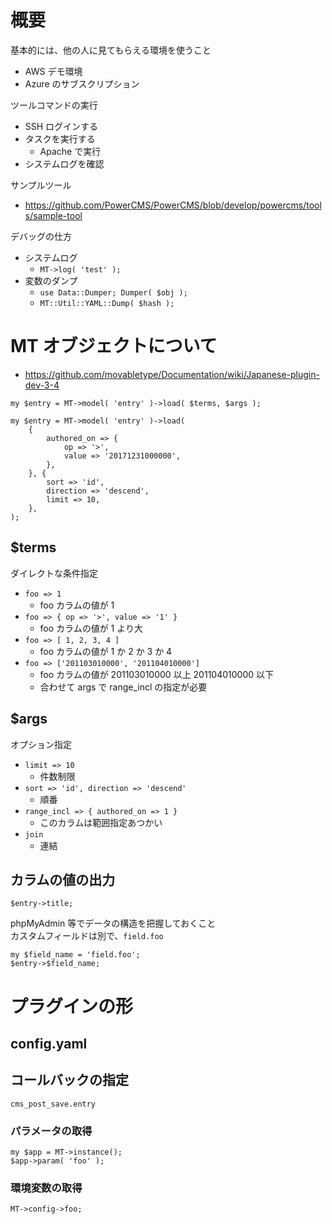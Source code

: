 # 概要

基本的には、他の人に見てもらえる環境を使うこと

* AWS デモ環境
* Azure のサブスクリプション

ツールコマンドの実行

* SSH ログインする
* タスクを実行する
    * Apache で実行
* システムログを確認

サンプルツール
* https://github.com/PowerCMS/PowerCMS/blob/develop/powercms/tools/sample-tool

デバッグの仕方

* システムログ
    * `MT->log( 'test' );`
* 変数のダンプ
    * `use Data::Dumper; Dumper( $obj );`
    * `MT::Util::YAML::Dump( $hash );`

# MT オブジェクトについて

* https://github.com/movabletype/Documentation/wiki/Japanese-plugin-dev-3-4

```
my $entry = MT->model( 'entry' )->load( $terms, $args );
```

```
my $entry = MT->model( 'entry' )->load(
    {
        authored_on => {
            op => '>',
            value => '20171231000000',
        },
    }, {
        sort => 'id',
        direction => 'descend',
        limit => 10,
    },
);
```

## $terms

ダイレクトな条件指定

* `foo => 1`
    * foo カラムの値が 1
* `foo => { op => '>', value => '1' }`
    * foo カラムの値が 1 より大
* `foo => [ 1, 2, 3, 4 ]`
    * foo カラムの値が  1 か 2 か 3 か 4
* `foo => ['201103010000', '201104010000']`
    * foo カラムの値が 201103010000 以上 201104010000 以下
    * 合わせて args で range_incl の指定が必要
## $args

オプション指定

* `limit => 10`
    * 件数制限
* `sort => 'id', direction => 'descend'`
    * 順番
* `range_incl => { authored_on => 1 }`
    * このカラムは範囲指定あつかい
* `join`
    * 連結

## カラムの値の出力

```
$entry->title;
```

phpMyAdmin 等でデータの構造を把握しておくこと  
カスタムフィールドは別で、`field.foo`

```
my $field_name = 'field.foo';
$entry->$field_name;
```

# プラグインの形

## config.yaml

## コールバックの指定

`cms_post_save.entry`

### パラメータの取得

```
my $app = MT->instance();
$app->param( 'foo' );
```

### 環境変数の取得

```
MT->config->foo;
```
